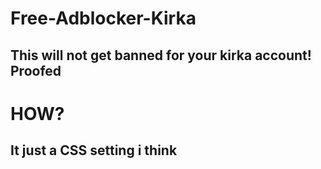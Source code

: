 # Free-Adblocker-Kirka
## This will not get banned for your kirka account! Proofed
# HOW?
## It just a CSS setting i think
